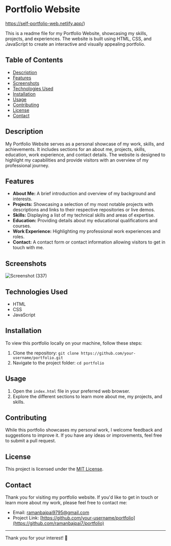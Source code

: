 # Portfolio Website

https://self-portfolio-web.netlify.app/)

This is a readme file for my Portfolio Website, showcasing my skills, projects, and experiences. The website is built using HTML, CSS, and JavaScript to create an interactive and visually appealing portfolio.

## Table of Contents

- [Description](#description)
- [Features](#features)
- [Screenshots](#screenshots)
- [Technologies Used](#technologies-used)
- [Installation](#installation)
- [Usage](#usage)
- [Contributing](#contributing)
- [License](#license)
- [Contact](#contact)

## Description

My Portfolio Website serves as a personal showcase of my work, skills, and achievements. It includes sections for an about me, projects, skills, education, work experience, and contact details. The website is designed to highlight my capabilities and provide visitors with an overview of my professional journey.

## Features

- **About Me:** A brief introduction and overview of my background and interests.
- **Projects:** Showcasing a selection of my most notable projects with descriptions and links to their respective repositories or live demos.
- **Skills:** Displaying a list of my technical skills and areas of expertise.
- **Education:** Providing details about my educational qualifications and courses.
- **Work Experience:** Highlighting my professional work experiences and roles.
- **Contact:** A contact form or contact information allowing visitors to get in touch with me.

## Screenshots

![Screenshot (337)](https://github.com/ramanbajpai7/Portfolio/assets/84241394/2eb4a183-73ec-4c35-8ac7-749a7945d13d)


## Technologies Used

- HTML
- CSS
- JavaScript

## Installation

To view this portfolio locally on your machine, follow these steps:

1. Clone the repository: `git clone https://github.com/your-username/portfolio.git`
2. Navigate to the project folder: `cd portfolio`

## Usage

1. Open the `index.html` file in your preferred web browser.
2. Explore the different sections to learn more about me, my projects, and skills.

## Contributing

While this portfolio showcases my personal work, I welcome feedback and suggestions to improve it. If you have any ideas or improvements, feel free to submit a pull request.

## License

This project is licensed under the [MIT License](LICENSE).

## Contact

Thank you for visiting my portfolio website. If you'd like to get in touch or learn more about my work, please feel free to contact me:

- Email: ramanbajpai9795@gmail.com
- Project Link: [https://github.com/your-username/portfolio](https://github.com/ramanbajpai7/portfolio)

---

Thank you for your interest! 🙏
